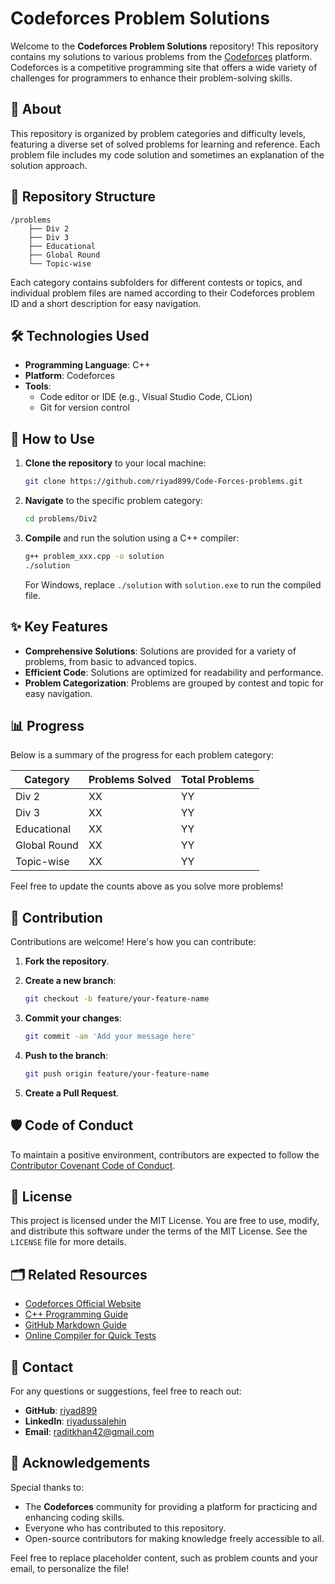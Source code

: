 # Codeforces Problem Solutions

Welcome to the **Codeforces Problem Solutions** repository! This repository contains my solutions to various problems from the [Codeforces](https://codeforces.com) platform. Codeforces is a competitive programming site that offers a wide variety of challenges for programmers to enhance their problem-solving skills.

## 📝 About

This repository is organized by problem categories and difficulty levels, featuring a diverse set of solved problems for learning and reference. Each problem file includes my code solution and sometimes an explanation of the solution approach.

## 📂 Repository Structure

```
/problems
    ├── Div 2
    ├── Div 3
    ├── Educational
    ├── Global Round
    └── Topic-wise
```

Each category contains subfolders for different contests or topics, and individual problem files are named according to their Codeforces problem ID and a short description for easy navigation.

## 🛠️ Technologies Used

- **Programming Language**: C++
- **Platform**: Codeforces
- **Tools**:
  - Code editor or IDE (e.g., Visual Studio Code, CLion)
  - Git for version control

## 🚀 How to Use

1. **Clone the repository** to your local machine:
   
   ```bash
   git clone https://github.com/riyad899/Code-Forces-problems.git
   ```

2. **Navigate** to the specific problem category:

   ```bash
   cd problems/Div2
   ```

3. **Compile** and run the solution using a C++ compiler:

   ```bash
   g++ problem_xxx.cpp -o solution
   ./solution
   ```

   For Windows, replace `./solution` with `solution.exe` to run the compiled file.

## ✨ Key Features

- **Comprehensive Solutions**: Solutions are provided for a variety of problems, from basic to advanced topics.
- **Efficient Code**: Solutions are optimized for readability and performance.
- **Problem Categorization**: Problems are grouped by contest and topic for easy navigation.

## 📊 Progress

Below is a summary of the progress for each problem category:

| Category       | Problems Solved | Total Problems |
|----------------|-----------------|----------------|
| Div 2          | XX              | YY             |
| Div 3          | XX              | YY             |
| Educational    | XX              | YY             |
| Global Round   | XX              | YY             |
| Topic-wise     | XX              | YY             |

Feel free to update the counts above as you solve more problems!

## 📌 Contribution

Contributions are welcome! Here's how you can contribute:

1. **Fork the repository**.
2. **Create a new branch**:

   ```bash
   git checkout -b feature/your-feature-name
   ```

3. **Commit your changes**:

   ```bash
   git commit -am 'Add your message here'
   ```

4. **Push to the branch**:

   ```bash
   git push origin feature/your-feature-name
   ```

5. **Create a Pull Request**.

## 🛡️ Code of Conduct

To maintain a positive environment, contributors are expected to follow the [Contributor Covenant Code of Conduct](https://www.contributor-covenant.org/version/2/1/code_of_conduct/).

## 📄 License

This project is licensed under the MIT License. You are free to use, modify, and distribute this software under the terms of the MIT License. See the `LICENSE` file for more details.

## 🗂️ Related Resources

- [Codeforces Official Website](https://codeforces.com)
- [C++ Programming Guide](https://cplusplus.com)
- [GitHub Markdown Guide](https://guides.github.com/features/mastering-markdown/)
- [Online Compiler for Quick Tests](https://www.onlinegdb.com/online_c++_compiler)

## 📧 Contact

For any questions or suggestions, feel free to reach out:

- **GitHub**: [riyad899](https://github.com/riyad899)
- **LinkedIn**: [riyadussalehin](https://www.linkedin.com/in/riyadussalehin/)
- **Email**: raditkhan42@gmail.com

## 🤝 Acknowledgements

Special thanks to:

- The **Codeforces** community for providing a platform for practicing and enhancing coding skills.
- Everyone who has contributed to this repository.
- Open-source contributors for making knowledge freely accessible to all.

Feel free to replace placeholder content, such as problem counts and your email, to personalize the file!



